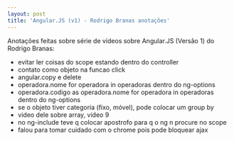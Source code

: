 ```yaml
---
layout: post
title: 'Angular.JS (v1) - Rodrigo Branas anotações'
---
```


Anotações feitas sobre série de vídeos sobre Angular.JS (Versão 1) do Rodrigo Branas:

* evitar ler coisas do scope estando dentro do controller
* contato como objeto na funcao click
* angular.copy e delete
* operadora.nome for operadora in operadoras dentro do ng-options
* operadora.codigo as operadora.nome for operadora in operadoras dentro do ng-options
* se o objeto tiver categoria (fixo, móvel), pode colocar um group by
* video dele sobre array, video 9
* no ng-include teve q colocar apostrofo para q o ng n procure no scope
* falou para tomar cuidado com o chrome pois pode bloquear ajax
